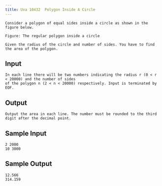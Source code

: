 ```yaml
---
title: Uva 10432  Polygon Inside A Circle
---
```



```
Consider a polygon of equal sides inside a circle as shown in the figure below.

Figure: The regular polygon inside a circle

Given the radius of the circle and number of sides. You have to find the area of the polygon.
```

## Input

```
In each line there will be two numbers indicating the radius r (0 < r < 20000) and the number of sides
of the polygon n (2 < n < 20000) respectively. Input is terminated by EOF.

```

## Output

```
Output the area in each line. The number must be rounded to the third digit after the decimal point.

```

## Sample Input

```
2 2000
10 3000

```

## Sample Output

```
12.566
314.159
```
